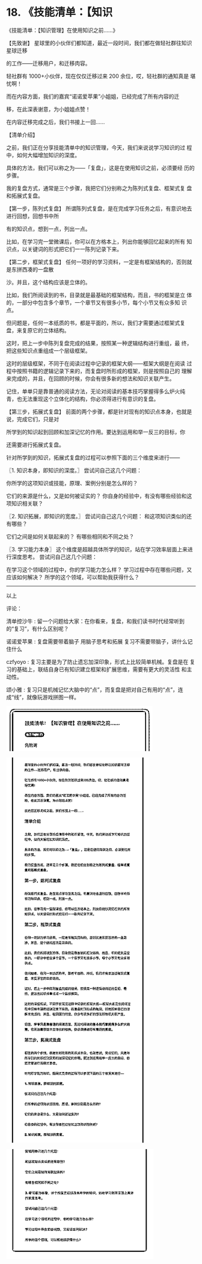 # 18\. 《技能清单：【知识

《技能清单：【知识管理】在使用知识之前……》

【先致谢】 星球里的小伙伴们都知道，最近一段时间，我们都在做轻社群往知识星球迁移

的工作——迁移用户，和迁移肉容。

轻社群有 1000+小伙伴，现在仅仅迁移过来 200 余位，哎，轻社群的通知真是 堪忧啊！

而在内容方面，我们的嘉宾“诺诺爱苹果”小姐姐，已经完成了所有内容的迁

移，在此深表谢意，为小姐姐点赞！

在内容迁移完成之后，我们书接上一回……

【清单介绍】

之前，我们正在分享技能清单中的知识管理，今天，我们来说说学习知识的过 程中，如何大幅增加知识的深度。

具体的方法，我们可以称之为——「复盘」，这是在使用知识之前，必须要经 历的步骤。

我的复盘方式，通常是三个步骤，我把它们分别称之为陈列式复盘、框架式复 盘和拓展式复盘。

【第一步，陈列式复盘】 所谓陈列式复盘，是在完成学习任务之后，有意识地去进行回想，回想书中所

有的知识点，想到一点，列出一点。

比如，在学习完一堂微课后，你可以在方格本上，列出你能够回忆起来的所有 知识点，以关键词的形式把它们一一陈列记录下来。

【第二步，框架式复盘】 任何一项好的学习资料，一定是有框架结构的，否则就是东拼西凑的一盘散

沙。并且，这个结构应该是立体的。

比如，我们所阅读到的书，目录就是最基础的框架结构，而且，书的框架是立 体的，一部分中包含多个章节，一个章节又有很多小节，每个小节又有众多知 识点。

但问题是，任何一本纸质的书，都是平面的，所以，我们才需要通过框架式复 盘，来复原它的立体结构。

这时，把上一步中陈列复盘完成的结果，按照某一种逻辑结构进行重组，最 终，把这些知识点重组成一个层级框架。

这时的层级框架，不同于在阅读过程中记录的框架大纲——框架大纲是在阅读 过程中按照书籍的逻辑记录下来的，而复盘时所形成的框架，则是按照自己的 理解来完成的，并且，在回顾的时候，你会有很多新的想法和知识关联产生。

记住，单单只是靠普通的阅读方法，无论对阅读的基本技巧掌握得多么炉火纯 青，也无法重现这个立体化的结构，你必须得进行有意识的复盘。

【第三步，拓展式复盘】 前面的两个步骤，都是针对现有的知识点本身，也就是说，完成它们，只是对

所学到的知识起到回顾和加深记忆的作用。要达到运用和举一反三的目标，你

还需要进行拓展式复盘。

针对所学到的知识，拓展式复盘的过程可以参照下面的三个维度来进行——

〖1\. 知识本身，即知识的深度。〗 尝试问自己这几个问题：

你所学的这项知识或技能，原理、案例分别是怎么样的？

它们的来源是什么，又是如何被证实的？ 你自身的经验中，有没有哪些经验和这项知识相关联？

〖2\. 知识拓展，即知识的宽度。〗 尝试问自己这几个问题： 和这项知识类似的还有哪些？

它们之间是如何关联起来的？ 有哪些相同和不同之处？

〖3\. 学习能力本身〗 这个维度是超越具体所学的知识，站在学习效率层面上来进行深度思考。 尝试问自己这几个问题：

在学习这个领域的过程中，你的学习能力怎么样？ 学习过程中存在哪些问题，又应该如何解决？ 所学的这个领域，可以帮助我获得什么？

---

以上

评论：

清单控沙牛 : 留一个问题给大家：在你看来，复盘，和我们读书时代经常听到 的“复习”，有什么区别呢？

诺诺爱苹果 : 复盘需要带着脑子 用脑子思考和拓展 复习不需要带脑子，讲什么记住什么

czfyoyo : 复习主要是为了防止遗忘加深印象，形式上比较简单机械。复盘是在 复习的基础上，联结自身已有知识建立框架和扩展思维，需要有更大的灵活性 和主动性。

颂小雅 : 复习只是机械记忆大脑中的“点”，而复盘是把对自己有用的“点”，连 成“线”，就像玩游戏拼图一样。

![image](img/Image_039.png)

![image](img/Image_040.png)

![image](img/Image_041.png)